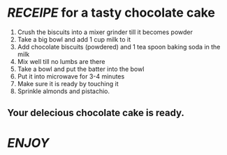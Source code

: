 # ***RECEIPE*** for a tasty chocolate cake

1. Crush the biscuits into a mixer grinder till it becomes powder
2. Take a big bowl and add 1 cup milk to it
3. Add chocolate biscuits (powdered) and 1 tea spoon baking soda in the milk
4. Mix well till no lumbs are there
5. Take a bowl and put the batter into the bowl 
6. Put it into microwave for 3-4 minutes
7. Make sure it is ready by touching it 
8. Sprinkle almonds and pistachio.

## Your delecious chocolate cake is ready.
# ***ENJOY***